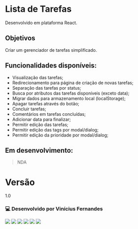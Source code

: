 # Lista de Tarefas

Desenvolvido em plataforma React.

## Objetivos

Criar um gerenciador de tarefas simplificado.

## Funcionalidades disponíveis:

- Visualização das tarefas;
- Redirecionamento para página de criação de novas tarefas;
- Separação das tarefas por status;
- Busca por atributos das tarefas disponíveis (exceto data);
- Migrar dados para armazenamento local (localStorage);
- Apagar tarefas através do botão;
- Concluir tarefas;
- Comentários em tarefas concluídas;
- Adicionar data para finalizar;
- Permitir edição das tarefas;
- Permitir edição das tags por modal/dialog;
- Permitir edição da prioridade por modal/dialog;

## Em desenvolvimento:

> NDA

# Versão

1.0

### 💻 Desenvolvido por Vinícius Fernandes

[<img src = "https://img.shields.io/badge/facebook-%231877F2.svg?&style=for-the-badge&logo=facebook&logoColor=white">](https://www.facebook.com/viniciusfvb)
[<img src="https://img.shields.io/badge/-Instagram-%23E4405F?style=for-the-badge&logo=instagram&logoColor=white" />](https://www.instagram.com/volafernandes)
[<img src="https://img.shields.io/badge/twitter-%231DA1F2.svg?&style=for-the-badge&logo=twitter&logoColor=white" />](https://twitter.com/volafernandes)
[<img src="https://img.shields.io/badge/linkedin-%230077B5.svg?&style=for-the-badge&logo=linkedin&logoColor=white" />](https://www.linkedin.com/in/viniciusfernandesdev/)
[<img src="https://img.shields.io/badge/GitHub-100000?style=for-the-badge&logo=github&logoColor=white" />](https://www.github.com/volinha)
<a href = "mailto:viniciusfernandesdev@gmail.com"><img src="https://img.shields.io/badge/-Gmail-%23333?style=for-the-badge&logo=gmail&logoColor=white" target="_blank"></a>
<br />
